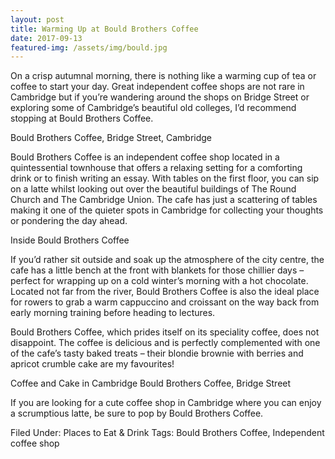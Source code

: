 ```yaml
---
layout: post
title: Warming Up at Bould Brothers Coffee
date: 2017-09-13
featured-img: /assets/img/bould.jpg
---
```


On a crisp autumnal morning, there is nothing like a warming cup of tea or coffee to start your day. Great independent coffee shops are not rare in Cambridge but if you’re wandering around the shops on Bridge Street or exploring some of Cambridge’s beautiful old colleges, I’d recommend stopping at Bould Brothers Coffee.

Bould Brothers Coffee, Bridge Street, Cambridge



Bould Brothers Coffee is an independent coffee shop located in a quintessential townhouse that offers a relaxing setting for a comforting drink or to finish writing an essay. With tables on the first floor, you can sip on a latte whilst looking out over the beautiful buildings of The Round Church and The Cambridge Union. The cafe has just a scattering of tables making it one of the quieter spots in Cambridge for collecting your thoughts or pondering the day ahead.

Inside Bould Brothers Coffee

If you’d rather sit outside and soak up the atmosphere of the city centre, the cafe has a little bench at the front with blankets for those chillier days – perfect for wrapping up on a cold winter’s morning with a hot chocolate. Located not far from the river, Bould Brothers Coffee is also the ideal place for rowers to grab a warm cappuccino and croissant on the way back from early morning training before heading to lectures.

Bould Brothers Coffee, which prides itself on its speciality coffee, does not disappoint. The coffee is delicious and is perfectly complemented with one of the cafe’s tasty baked treats – their blondie brownie with berries and apricot crumble cake are my favourites!

Coffee and Cake in Cambridge Bould Brothers Coffee, Bridge Street

If you are looking for a cute coffee shop in Cambridge where you can enjoy a scrumptious latte, be sure to pop by Bould Brothers Coffee.

Filed Under: Places to Eat & Drink
Tags: Bould Brothers Coffee, Independent coffee shop

